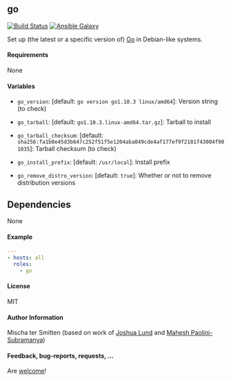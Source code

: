 ## go

[![Build Status](https://travis-ci.org/Oefenweb/ansible-go.svg?branch=master)](https://travis-ci.org/Oefenweb/ansible-go) [![Ansible Galaxy](http://img.shields.io/badge/ansible--galaxy-go-blue.svg)](https://galaxy.ansible.com/Oefenweb/go/)

Set up (the latest or a specific version of) [Go](https://golang.org/) in Debian-like systems.

#### Requirements

None

#### Variables

* `go_version`: [default: `go version go1.10.3 linux/amd64`]: Version string (to check)
* `go_tarball`: [default: `go1.10.3.linux-amd64.tar.gz`]: Tarball to install
* `go_tarball_checksum`: [default: `sha256:fa1b0e45d3b647c252f51f5e1204aba049cde4af177ef9f2181f43004f901035`]: Tarball checksum (to check)

* `go_install_prefix`: [default: `/usr/local`]: Install prefix

* `go_remove_distro_version`: [default: `true`]: Whether or not to remove distribution versions

## Dependencies

None

#### Example

```yaml
---
- hosts: all
  roles:
    - go
```

#### License

MIT

#### Author Information

Mischa ter Smitten (based on work of [Joshua Lund](https://github.com/jlund) and [Mahesh Paolini-Subramanya](https://github.com/dieswaytoofast))

#### Feedback, bug-reports, requests, ...

Are [welcome](https://github.com/Oefenweb/ansible-go/issues)!
